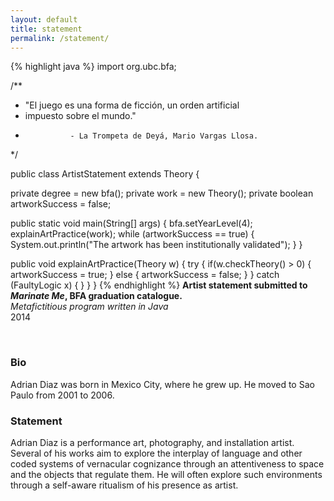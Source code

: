 ```yaml
---
layout: default
title: statement
permalink: /statement/
---
```



{% highlight java %}
import org.ubc.bfa;

/**
 * "El juego es una forma de ficción, un orden artificial
 * impuesto sobre el mundo."
 *               - La Trompeta de Deyá, Mario Vargas Llosa.
 */

public class ArtistStatement extends Theory {

  private degree = new bfa();
  private work =  new Theory();
  private boolean artworkSuccess = false;

  public static void main(String[] args) {
    bfa.setYearLevel(4);
    explainArtPractice(work);
    while (artworkSuccess == true) {
      System.out.println("The artwork has been institutionally validated");
    }
  }

  public void explainArtPractice(Theory w) {
    try {
      if(w.checkTheory() > 0) {
        artworkSuccess = true;
      } else {
        artworkSuccess = false;
      }
    } catch (FaultyLogic x) {
    }
  }
}
{% endhighlight %}
**Artist statement submitted to _Marinate Me_, BFA graduation catalogue.** <br />
*Metafictitious program written in Java*<br />
2014

<br/>


### Bio

Adrian Diaz was born in Mexico City, where he grew up. He moved to Sao Paulo from 2001 to 2006.

### Statement

Adrian Diaz is a performance art, photography, and installation artist.
Several of his works aim to explore the interplay of language and other coded
systems of vernacular cognizance through an attentiveness to space and the
objects that regulate them. He will often explore such environments through
a self-aware ritualism of his presence as artist.
